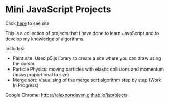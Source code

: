 # Mini JavaScript Projects

Click <a href="https://alexpondaven.github.io/jsprojects" target="_blank">here</a> to see site 

This is a collection of projects that I have done to learn JavaScript and to develop my knowledge of algorithms.

Includes:
- Paint site: Used p5.js library to create a site where you can draw using the cursor.
- Particle Physics: moving particles with elastic collisions and momentum (mass proportional to size)
- Merge sort: Visualising of the merge sort algorithm step by step (Work In Progress)

Google Chrome:
https://alexpondaven.github.io/jsprojects

